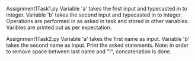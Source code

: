 Assignment1Task1.py
Variable 'a' takes the first input and typecasted in to integer.
Variable 'b' takes the second input and typecasted in to integer.
Operations are performed in as asked in task and stored in other variables.
Varibles are printed out as per expectation.


Assignment1Task2.py
Variable 'a' takes the first name as input.
Variable 'b' takes the second name as input.
Print the asked statements.
Note: in order to remove space between last name and "!", concatenation is done.